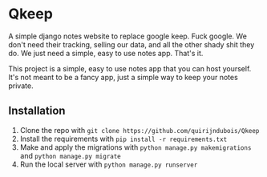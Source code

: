 # Qkeep
A simple django notes website to replace google keep. Fuck google. We don't need their tracking, selling our data, and all the other shady shit they do. We just need a simple, easy to use notes app. That's it.

This project is a simple, easy to use notes app that you can host yourself. It's not meant to be a fancy app, just a simple way to keep your notes private.

## Installation
1. Clone the repo with `git clone https://github.com/quirijndubois/Qkeep`
2. Install the requirements with `pip install -r requirements.txt`
3. Make and apply the migrations with `python manage.py makemigrations` and `python manage.py migrate`
4. Run the local server with `python manage.py runserver`
